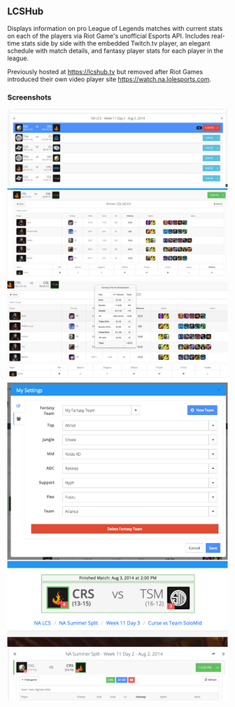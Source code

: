 ## LCSHub

Displays information on pro League of Legends matches with current stats on each of the players via Riot Game's unofficial Esports API. Includes real-time stats side by side with the embedded Twitch.tv player, an elegant schedule with match details, and fantasy player stats for each player in the league.

Previously hosted at https://lcshub.tv but removed after Riot Games introduced their own video player site https://watch.na.lolesports.com.

### Screenshots
![1](/Screenshots/1.png?raw=true "1")
![2](/Screenshots/2.png?raw=true "2")
![3](/Screenshots/3.png?raw=true "3")
![4](/Screenshots/4.png?raw=true "4")
![5](/Screenshots/5.png?raw=true "5")
![6](/Screenshots/6.png?raw=true "6")
